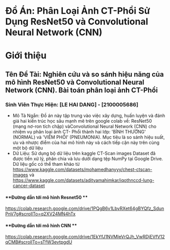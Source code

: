 # Đồ Án: Phân Loại Ảnh CT-Phổi Sử Dụng ResNet50 và Convolutional Neural Network (CNN)
# Giới thiệu
## Tên Đề Tài: Nghiên cứu và so sánh hiệu năng của mô hình ResNet50 và Convolutional Neural Network (CNN). Bài toán phân loại ảnh CT-Phổi
### Sinh Viên Thực Hiện: [LE HAI DANG] - [2100005686]
- Mô Tả Ngắn: Đồ án này tập trung vào việc xây dựng, huấn luyện và đánh giá hai kiến trúc học sâu mạnh mẽ trên google colab về: ResNet50 (mạng nơ-ron tích chập) vàConvolutional Neural Network (CNN) cho nhiệm vụ phân loại ảnh CT- Phổi thành hai lớp: 'BÌNH THƯỜNG' (NORMAL) và 'VIÊM PHỔI' (PNEUMONIA). Mục tiêu là so sánh hiệu suất, ưu và nhược điểm của hai mô hình này và cách tiếp cận này trên cùng một bộ dữ liệu
- Dữ Liệu: Sử dụng bộ dữ liệu trên kaggle CT-Scan images Dataset đã được tiền xử lý, phân chia và lưu dưới dạng tệp NumPy tại Google Drive. Dữ liệu gốc có thể tham khảo từ https://www.kaggle.com/datasets/mohamedhanyyy/chest-ctscan-images và https://www.kaggle.com/datasets/adityamahimkar/iqothnccd-lung-cancer-dataset
#### **Đường dẫn tới mô hình Resnet50 **
https://colab.research.google.com/drive/1PQgB6v1LbvRXet64gBYQfz_SdunPnV7g#scrollTo=q2XV24MN4hTx
#### **Đường dẫn tới mô hình CNN **
https://colab.research.google.com/drive/1EkYfJ1NVMIeVrQJh_VwRDjEVfV12qCMB#scrollTo=sTfW3evtpgdU
  
